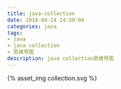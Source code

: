 ```yaml
---
title: java-collection
date: 2018-04-14 14:59:04
categories: java
tags:
- java
- java collection
- 思维导图
description: java collection思维导图
---
```

{% asset_img collection.svg %}
